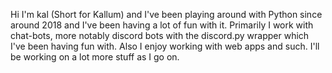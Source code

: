 Hi I'm kal (Short for Kallum) and I've been playing around with Python since around 2018 and I've been having a lot of fun with it. Primarily I work with chat-bots, more notably discord bots with the discord.py wrapper which I've been having fun with. Also I enjoy working with web apps and such.
I'll be working on a lot more stuff as I go on.
